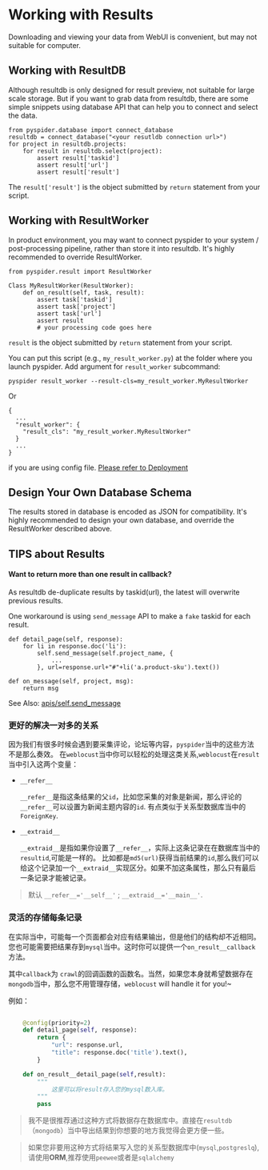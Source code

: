 Working with Results
====================
Downloading and viewing your data from WebUI is convenient, but may not suitable for computer.

Working with ResultDB
---------------------
Although resultdb is only designed for result preview, not suitable for large scale storage. But if you want to grab data from resultdb, there are some simple snippets using database API that can help you to connect and select the data.

```
from pyspider.database import connect_database
resultdb = connect_database("<your resutldb connection url>")
for project in resultdb.projects:
    for result in resultdb.select(project):
        assert result['taskid']
        assert result['url']
        assert result['result']
```

The `result['result']` is the object submitted by `return` statement from your script.

Working with ResultWorker
-------------------------
In product environment, you may want to connect pyspider to your system / post-processing pipeline, rather than store it into resultdb. It's highly recommended to override ResultWorker.

```
from pyspider.result import ResultWorker

Class MyResultWorker(ResultWorker):
    def on_result(self, task, result):
        assert task['taskid']
        assert task['project']
        assert task['url']
        assert result
        # your processing code goes here
```

`result` is the object submitted by `return` statement from your script.

You can put this script (e.g., `my_result_worker.py`) at the folder where you launch pyspider. Add argument for `result_worker` subcommand:

`pyspider result_worker --result-cls=my_result_worker.MyResultWorker`

Or

```
{
  ...
  "result_worker": {
    "result_cls": "my_result_worker.MyResultWorker"
  }
  ...
}
```

if you are using config file. [Please refer to Deployment](/Deployment)

Design Your Own Database Schema
-------------------------------
The results stored in database is encoded as JSON for compatibility. It's highly recommended to design your own database, and override the ResultWorker described above.

TIPS about Results
-------------------
#### Want to return more than one result in callback?
As resultdb de-duplicate results by taskid(url), the latest will overwrite previous results.

One workaround is using `send_message` API to make a `fake` taskid for each result.

```
def detail_page(self, response):
    for li in response.doc('li'):
        self.send_message(self.project_name, {
            ...
        }, url=response.url+"#"+li('a.product-sku').text())

def on_message(self, project, msg):
    return msg
```

See Also: [apis/self.send_message](/apis/self.send_message)

### 更好的解决一对多的关系

因为我们有很多时候会遇到要采集评论，论坛等内容，`pyspider`当中的这些方法不是那么奏效。
在`weblocust`当中你可以轻松的处理这类关系,`weblocust`在`result`当中引入这两个变量：

*   `__refer__`

    `__refer__`是指这条结果的父`id`，比如您采集的对象是新闻，那么评论的`__refer__`可以设置为新闻主题内容的`id`.
    有点类似于关系型数据库当中的`ForeignKey`.
    
*   `__extraid__`

    `__extraid__`是指如果你设置了`__refer__`，实际上这条记录在在数据库当中的`resultid`,可能是一样的。
    比如都是`md5(url)`获得当前结果的`id`,那么我们可以给这个记录加一个`__extraid__`实现区分。如果不加这条属性，那么只有最后一条记录才能被记录。
    
>   默认 `__refer__='__self__'`  ;   `__extraid__='__main__'`.


### 灵活的存储每条记录

在实际当中，可能每一个页面都会对应有结果输出，但是他们的结构却不近相同。您也可能需要把结果存到`mysql`当中。这时你可以提供一个`on_result__callback`方法。

其中`callback`为 `crawl`的回调函数的函数名。当然，如果您本身就希望数据存在`mongodb`当中，那么您不用管理存储，`weblocust` will handle it for you!~

例如：
```python

    @config(priority=2)
    def detail_page(self, response):
        return {
            "url": response.url,
            "title": response.doc('title').text(),
        }

    def on_result__detail_page(self,result):
        """
            这里可以将result存入您的mysql数入库。
        """
        pass

```

>   我不是很推荐通过这种方式将数据存在数据库中。直接在`resultdb`（`mongodb`）当中导出结果到你想要的地方我觉得会更方便一些。

>   如果您非要用这种方式将结果写入您的关系型数据库中(`mysql`,`postgreslq`),请使用**ORM**,推荐使用`peewee`或者是`sqlalchemy`